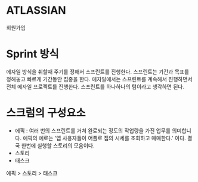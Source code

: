 # ATLASSIAN
회원가입

# Sprint 방식
에자일 방식을 취할때 주기를 정해서 스프린트를 진행한다. 스프린트는 기간과 목표를 정해놓고 빠르게 기간동안 집중을 한다. 에자일에서는 스프린트를 계속해서 진행하면서 전체 에자일 프로젝트를 진행한다. 스프린트를 하나하나의 텀이라고 생각하면 된다. 

# 스크럼의 구성요소
- 에픽 : 여러 번의 스프린트를 거쳐 완료되는 정도의 작업량을 가진 업무를 의미합니다. 에픽의 예로는 '앱 사용자들이 어플로 집의 시세를 조회하고 매매한다.' 이다. 결국 한번에 실행할 스토리의 모음이다.
- 스토리
- 태스크

에픽 > 스토리 > 태스크